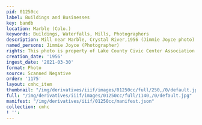 ```yaml
---
pid: 01250cc
label: Buildings and Businesses
key: bandb
location: Marble (Colo.)
keywords: Buildings, Waterfalls, Mills, Photographers
description: Mill near Marble, Crystal River,1956 (Jimmie Joyce photo) (Tabor home)
named_persons: Jimmie Joyce (Photographer)
rights: This photo is property of Lake County Civic Center Association.
creation_date: '1956'
ingest_date: '2021-03-30'
format: Photo
source: Scanned Negative
order: '1175'
layout: cmhc_item
thumbnail: "/img/derivatives/iiif/images/01250cc/full/250,/0/default.jpg"
full: "/img/derivatives/iiif/images/01250cc/full/1140,/0/default.jpg"
manifest: "/img/derivatives/iiif/01250cc/manifest.json"
collection: cmhc
! '': 
---
```

